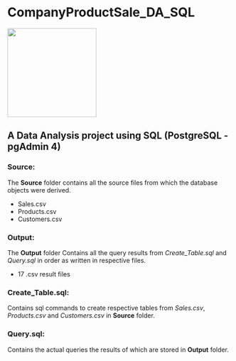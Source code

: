 # CompanyProductSale_DA_SQL
<img src="https://uxwing.com/wp-content/themes/uxwing/download/business-professional-services/company-enterprise-icon.png" width=200 height=200>

## A Data Analysis project using SQL (PostgreSQL - pgAdmin 4)

### Source:
The **Source** folder contains all the source files from which the database objects were derived. <br>
* Sales.csv <br>
* Products.csv <br>
* Customers.csv

### Output:
The **Output** folder Contains all the query results from *Create_Table.sql* and *Query.sql* in order as written in respective files. <br>
* 17 .csv result files

### Create_Table.sql:
Contains sql commands to create respective tables from *Sales.csv*, *Products.csv* and *Customers.csv* in **Source** folder.

### Query.sql:
Contains the actual queries the results of which are stored in **Output** folder.
